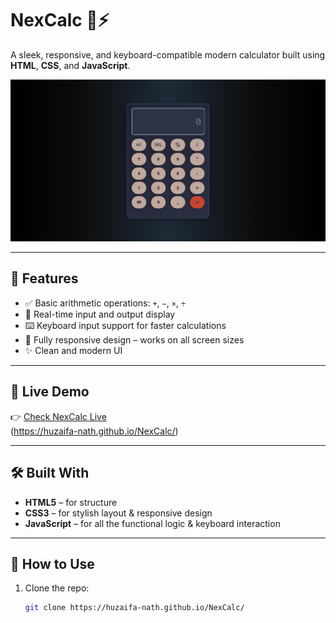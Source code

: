 # NexCalc 🧮⚡  
A sleek, responsive, and keyboard-compatible modern calculator built using **HTML**, **CSS**, and **JavaScript**.

![NexCalc Screenshot](./assets/screenshot.png)

---

## 🚀 Features

- ✅ Basic arithmetic operations: `+`, `−`, `×`, `÷`
- 🎯 Real-time input and output display
- ⌨️ Keyboard input support for faster calculations
- 📱 Fully responsive design – works on all screen sizes
- ✨ Clean and modern UI

---

## 📸 Live Demo

👉 [Check NexCalc Live]()  
(https://huzaifa-nath.github.io/NexCalc/)

---

## 🛠️ Built With

- **HTML5** – for structure  
- **CSS3** – for stylish layout & responsive design  
- **JavaScript** – for all the functional logic & keyboard interaction

---

## 📂 How to Use

1. Clone the repo:
   ```bash
   git clone https://huzaifa-nath.github.io/NexCalc/
   
